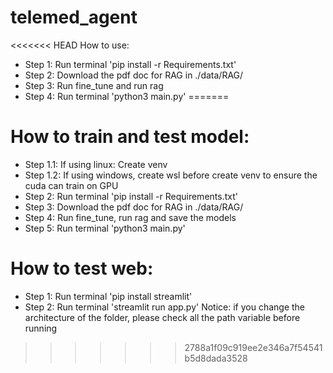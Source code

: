 # telemed_agent
<<<<<<< HEAD
How to use:
- Step 1: Run terminal 'pip install -r Requirements.txt'
- Step 2: Download the pdf doc for RAG in ./data/RAG/
- Step 3: Run fine_tune and run rag
- Step 4: Run terminal 'python3 main.py'
=======
# How to train and test model:
- Step 1.1: If using linux: Create venv
- Step 1.2: If using windows, create wsl before create venv to ensure the cuda can train on GPU
- Step 2: Run terminal 'pip install -r Requirements.txt'
- Step 3: Download the pdf doc for RAG in ./data/RAG/
- Step 4: Run fine_tune, run rag and save the models
- Step 5: Run terminal 'python3 main.py'
# How to test web:
- Step 1: Run terminal 'pip install streamlit'
- Step 2: Run terminal 'streamlit run app.py'
Notice: if you change the architecture of the folder, please check all the path variable before running
>>>>>>> 2788a1f09c919ee2e346a7f54541b5d8dada3528
